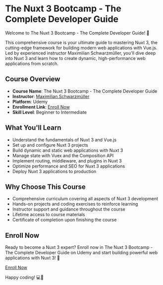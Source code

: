 # The Nuxt 3 Bootcamp - The Complete Developer Guide

Welcome to The Nuxt 3 Bootcamp - The Complete Developer Guide! 🚀

This comprehensive course is your ultimate guide to mastering Nuxt 3, the cutting-edge framework for building modern web applications with Vue.js. Led by experienced instructor Maximilian Schwarzmüller, you'll dive deep into Nuxt 3 and learn how to create dynamic, high-performance web applications from scratch.

## Course Overview

- **Course Name**: The Nuxt 3 Bootcamp - The Complete Developer Guide
- **Instructor**: [Maximilian Schwarzmüller](https://www.udemy.com/user/maximilian-schwarzmuller/)
- **Platform**: Udemy
- **Enrollment Link**: [Enroll Now](https://www.udemy.com/course/the-nuxt-3-bootcamp-the-complete-developer-guide/)
- **Skill Level**: Beginner to Intermediate

## What You'll Learn

- Understand the fundamentals of Nuxt 3 and Vue.js
- Set up and configure Nuxt 3 projects
- Build dynamic and static web applications with Nuxt 3
- Manage state with Vuex and the Composition API
- Implement routing, middleware, and plugins in Nuxt 3
- Optimize performance and SEO for Nuxt 3 applications
- Deploy Nuxt 3 applications to production

## Why Choose This Course

- Comprehensive curriculum covering all aspects of Nuxt 3 development
- Hands-on projects and coding exercises to reinforce learning
- Instructor support and guidance throughout the course
- Lifetime access to course materials
- Certificate of completion upon finishing the course

## Enroll Now

Ready to become a Nuxt 3 expert? Enroll now in The Nuxt 3 Bootcamp - The Complete Developer Guide on Udemy and start building powerful web applications with Nuxt 3! 🌟

[Enroll Now](https://www.udemy.com/course/the-nuxt-3-bootcamp-the-complete-developer-guide/)

Happy coding! 💻🎉
